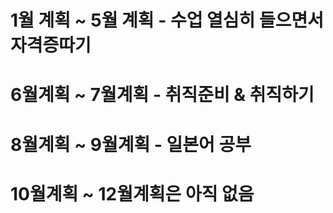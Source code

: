 # 1월 계획 ~ 5월 계획 - 수업 열심히 들으면서 자격증따기
# 6월계획 ~ 7월계획 - 취직준비 & 취직하기
# 8월계획 ~ 9월계획 - 일본어 공부
# 10월계획 ~ 12월계획은 아직 없음
